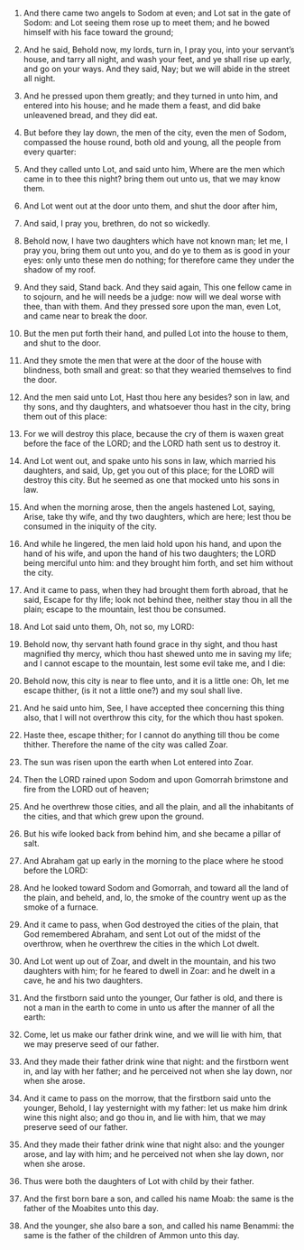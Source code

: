 1. And there came two angels to Sodom at even; and Lot sat in the
gate of Sodom: and Lot seeing them rose up to meet them; and he bowed
himself with his face toward the ground;

2. And he said, Behold now,
my lords, turn in, I pray you, into your servant’s house, and tarry
all night, and wash your feet, and ye shall rise up early, and go on
your ways. And they said, Nay; but we will abide in the street all
night.

3. And he pressed upon them greatly; and they turned in unto him,
and entered into his house; and he made them a feast, and did bake
unleavened bread, and they did eat.

4. But before they lay down, the men of the city, even the men of
Sodom, compassed the house round, both old and young, all the people
from every quarter:

5. And they called unto Lot, and said unto him,
Where are the men which came in to thee this night? bring them out
unto us, that we may know them.

6. And Lot went out at the door unto them, and shut the door after
him,

7. And said, I pray you, brethren, do not so wickedly.

8. Behold now, I have two daughters which have not known man; let
me, I pray you, bring them out unto you, and do ye to them as is good
in your eyes: only unto these men do nothing; for therefore came they
under the shadow of my roof.

9. And they said, Stand back. And they said again, This one fellow
came in to sojourn, and he will needs be a judge: now will we deal
worse with thee, than with them. And they pressed sore upon the man,
even Lot, and came near to break the door.

10. But the men put forth their hand, and pulled Lot into the house
to them, and shut to the door.

11. And they smote the men that were at the door of the house with
blindness, both small and great: so that they wearied themselves to
find the door.

12. And the men said unto Lot, Hast thou here any besides? son in
law, and thy sons, and thy daughters, and whatsoever thou hast in the
city, bring them out of this place:

13. For we will destroy this
place, because the cry of them is waxen great before the face of the
LORD; and the LORD hath sent us to destroy it.

14. And Lot went out, and spake unto his sons in law, which married
his daughters, and said, Up, get you out of this place; for the LORD
will destroy this city. But he seemed as one that mocked unto his sons
in law.

15. And when the morning arose, then the angels hastened Lot,
saying, Arise, take thy wife, and thy two daughters, which are here;
lest thou be consumed in the iniquity of the city.

16. And while he lingered, the men laid hold upon his hand, and upon
the hand of his wife, and upon the hand of his two daughters; the LORD
being merciful unto him: and they brought him forth, and set him
without the city.

17. And it came to pass, when they had brought them forth abroad,
that he said, Escape for thy life; look not behind thee, neither stay
thou in all the plain; escape to the mountain, lest thou be consumed.

18. And Lot said unto them, Oh, not so, my LORD:

19. Behold now,
thy servant hath found grace in thy sight, and thou hast magnified thy
mercy, which thou hast shewed unto me in saving my life; and I cannot
escape to the mountain, lest some evil take me, and I die:

20. Behold now, this city is near to flee unto, and it is a little one:
Oh, let me escape thither, (is it not a little one?) and my soul shall
live.

21. And he said unto him, See, I have accepted thee concerning this
thing also, that I will not overthrow this city, for the which thou
hast spoken.

22. Haste thee, escape thither; for I cannot do anything till thou
be come thither. Therefore the name of the city was called Zoar.

23. The sun was risen upon the earth when Lot entered into Zoar.

24. Then the LORD rained upon Sodom and upon Gomorrah brimstone and
fire from the LORD out of heaven;

25. And he overthrew those cities,
and all the plain, and all the inhabitants of the cities, and that
which grew upon the ground.

26. But his wife looked back from behind him, and she became a
pillar of salt.

27. And Abraham gat up early in the morning to the place where he
stood before the LORD:

28. And he looked toward Sodom and Gomorrah,
and toward all the land of the plain, and beheld, and, lo, the smoke
of the country went up as the smoke of a furnace.

29. And it came to pass, when God destroyed the cities of the plain,
that God remembered Abraham, and sent Lot out of the midst of the
overthrow, when he overthrew the cities in the which Lot dwelt.

30. And Lot went up out of Zoar, and dwelt in the mountain, and his
two daughters with him; for he feared to dwell in Zoar: and he dwelt
in a cave, he and his two daughters.

31. And the firstborn said unto the younger, Our father is old, and
there is not a man in the earth to come in unto us after the manner of
all the earth:

32. Come, let us make our father drink wine, and we
will lie with him, that we may preserve seed of our father.

33. And they made their father drink wine that night: and the
firstborn went in, and lay with her father; and he perceived not when
she lay down, nor when she arose.

34. And it came to pass on the morrow, that the firstborn said unto
the younger, Behold, I lay yesternight with my father: let us make him
drink wine this night also; and go thou in, and lie with him, that we
may preserve seed of our father.

35. And they made their father drink wine that night also: and the
younger arose, and lay with him; and he perceived not when she lay
down, nor when she arose.

36. Thus were both the daughters of Lot with child by their father.

37. And the first born bare a son, and called his name Moab: the
same is the father of the Moabites unto this day.

38. And the younger, she also bare a son, and called his name
Benammi: the same is the father of the children of Ammon unto this
day.